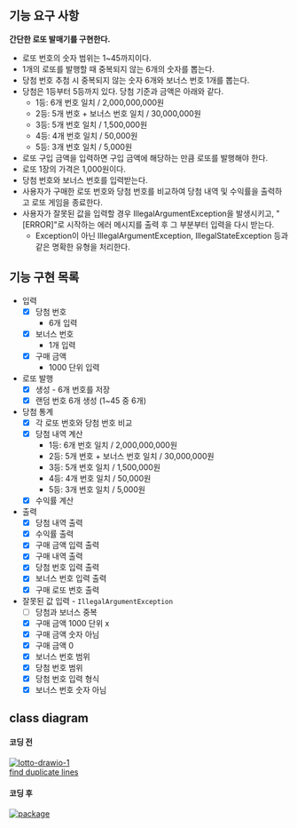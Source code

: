 ## 기능 요구 사항
**간단한 로또 발매기를 구현한다.**

* 로또 번호의 숫자 범위는 1~45까지이다.
* 1개의 로또를 발행할 때 중복되지 않는 6개의 숫자를 뽑는다.
* 당첨 번호 추첨 시 중복되지 않는 숫자 6개와 보너스 번호 1개를 뽑는다.
* 당첨은 1등부터 5등까지 있다. 당첨 기준과 금액은 아래와 같다.
  * 1등: 6개 번호 일치 / 2,000,000,000원
  * 2등: 5개 번호 + 보너스 번호 일치 / 30,000,000원
  * 3등: 5개 번호 일치 / 1,500,000원
  * 4등: 4개 번호 일치 / 50,000원
  * 5등: 3개 번호 일치 / 5,000원
* 로또 구입 금액을 입력하면 구입 금액에 해당하는 만큼 로또를 발행해야 한다.
* 로또 1장의 가격은 1,000원이다.
* 당첨 번호와 보너스 번호를 입력받는다.
* 사용자가 구매한 로또 번호와 당첨 번호를 비교하여 당첨 내역 및 수익률을 출력하고 로또 게임을 종료한다.
* 사용자가 잘못된 값을 입력할 경우 IllegalArgumentException을 발생시키고, "[ERROR]"로 시작하는 에러 메시지를 출력 후 그 부분부터 입력을 다시 받는다.
  * Exception이 아닌 IllegalArgumentException, IllegalStateException 등과 같은 명확한 유형을 처리한다.


## 기능 구현 목록
* 입력
  * [x] 당첨 번호
    * 6개 입력
  * [x] 보너스 번호
    * 1개 입력
  * [x] 구매 금액
    * 1000 단위 입력
* 로또 발행 
  * [x] 생성 - 6개 번호를 저장
  * [x] 랜덤 번호 6개 생성 (1~45 중 6개)
* 당첨 통계
  * [x] 각 로또 번호와 당첨 번호 비교
  * [x] 당첨 내역 계산
    * 1등: 6개 번호 일치 / 2,000,000,000원
    * 2등: 5개 번호 + 보너스 번호 일치 / 30,000,000원
    * 3등: 5개 번호 일치 / 1,500,000원
    * 4등: 4개 번호 일치 / 50,000원
    * 5등: 3개 번호 일치 / 5,000원
  * [x] 수익률 계산
* 출력
  * [x] 당첨 내역 출력
  * [x] 수익률 출력
  * [x] 구매 금액 입력 출력
  * [x] 구매 내역 출력
  * [x] 당첨 번호 입력 출력
  * [x] 보너스 번호 입력 출력
  * [x] 구매 로또 번호 출력
* 잘못된 값 입력 - `IllegalArgumentException`
  * [ ] 당첨과 보너스 중복
  * [x] 구매 금액 1000 단위 x
  * [x] 구매 금액 숫자 아님
  * [x] 구매 금액 0
  * [x] 보너스 번호 범위
  * [x] 당첨 번호 범위
  * [x] 당첨 번호 입력 형식
  * [x] 보너스 번호 숫자 아님

## class diagram
#### 코딩 전
<a href="https://ibb.co/z5LqwxK"><img src="https://i.ibb.co/GJ1zjpg/lotto-drawio-1.png" alt="lotto-drawio-1" border="0"></a><br /><a target='_blank' href='https://dedupelist.com/'>find duplicate lines</a><br />

#### 코딩 후
<a href="https://ibb.co/DtDSt28"><img src="https://i.ibb.co/SPX9PCd/package.png" alt="package" border="0"></a>